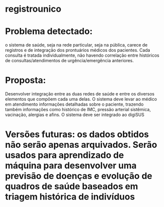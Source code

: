 # registrounico

# Problema detectado: 
o sistema de saúde, seja na rede particular, seja na pública, carece de registros e de integração dos prontuários médicos dos pacientes.
Cada consulta é tratada individualmente, não havendo correlação entre históricos de consultas/atendimentos de urgência/emergência anteriores.

# Proposta: 
Desenvolver integração entre as duas redes de saúde e entre os diversos elementos que compõem cada uma delas.
O sistema deve levar ao médico em atendimento informações detalhadas sobre o paciente, trazendo também informações como histórico de IMC, pressão arterial sistêmica, vacinação, alergias e afins.
O sistema deve ser integrado ao digiSUS

# Versões futuras: os dados obtidos não serão apenas arquivados. Serão usados para aprendizado de máquina para desenvolver uma previsão de doenças e evolução de quadros de saúde baseados em triagem histórica de indivíduos
